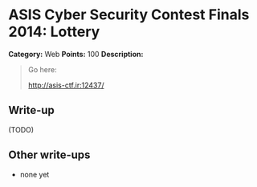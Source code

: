 # ASIS Cyber Security Contest Finals 2014: Lottery

**Category:** Web
**Points:** 100
**Description:**

> Go here:
>
> <http://asis-ctf.ir:12437/>

## Write-up

(TODO)

## Other write-ups

* none yet

